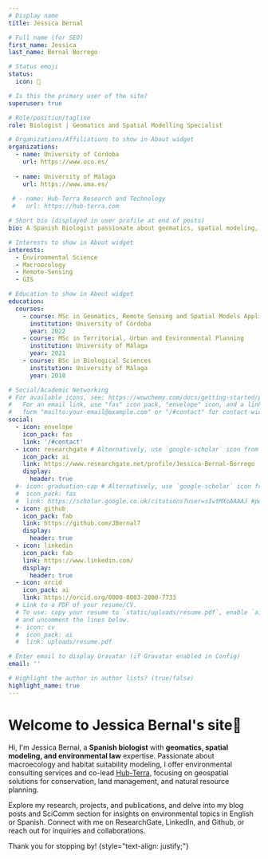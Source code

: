 ```yaml
---
# Display name
title: Jessica Bernal

# Full name (for SEO)
first_name: Jessica
last_name: Bernal Borrego

# Status emoji
status:
  icon: 🦥

# Is this the primary user of the site?
superuser: true

# Role/position/tagline
role: Biologist | Geomatics and Spatial Modelling Specialist

# Organizations/Affiliations to show in About widget
organizations:
  - name: University of Córdoba
    url: https://www.uco.es/
  
  - name: University of Málaga
    url: https://www.uma.es/
    
 # - name: Hub-Terra Research and Technology
 #   url: https://hub-terra.com

# Short bio (displayed in user profile at end of posts)
bio: A Spanish Biologist passionate about geomatics, spatial modeling, and macroecological processes.

# Interests to show in About widget
interests:
  - Environmental Science
  - Macroecology
  - Remote-Sensing
  - GIS

# Education to show in About widget
education:
  courses:
    - course: MSc in Geomatics, Remote Sensing and Spatial Models Applied to Forest Management
      institution: University of Córdoba
      year: 2022
    - course: MSc in Territorial, Urban and Environmental Planning
      institution: University of Málaga
      year: 2021
    - course: BSc in Biological Sciences
      institution: University of Málaga
      year: 2018

# Social/Academic Networking
# For available icons, see: https://wowchemy.com/docs/getting-started/page-builder/#icons
#   For an email link, use "fas" icon pack, "envelope" icon, and a link in the
#   form "mailto:your-email@example.com" or "/#contact" for contact widget.
social:
  - icon: envelope
    icon_pack: fas
    link: '/#contact'
  - icon: researchgate # Alternatively, use `google-scholar` icon from `ai` icon pack
    icon_pack: ai
    link: https://www.researchgate.net/profile/Jessica-Bernal-Borrego
    display:
      header: true
  #- icon: graduation-cap # Alternatively, use `google-scholar` icon from `ai` icon pack
  #  icon_pack: fas
  #  link: https://scholar.google.co.uk/citations?user=sIwtMXoAAAAJ #pendiente
  - icon: github
    icon_pack: fab
    link: https://github.com/JBernal7
    display:
      header: true
  - icon: linkedin
    icon_pack: fab
    link: https://www.linkedin.com/
    display:
      header: true
  - icon: orcid
    icon_pack: ai
    link: https://orcid.org/0000-0003-2800-7733
  # Link to a PDF of your resume/CV.
  # To use: copy your resume to `static/uploads/resume.pdf`, enable `ai` icons in `params.yaml`,
  # and uncomment the lines below.
  #- icon: cv
  #  icon_pack: ai
  #  link: uploads/resume.pdf

# Enter email to display Gravatar (if Gravatar enabled in Config)
email: ''

# Highlight the author in author lists? (true/false)
highlight_name: true
---
```


# Welcome to Jessica Bernal's site🦥

Hi, I'm Jessica Bernal,  a **Spanish biologist** with **geomatics, spatial modeling, and environmental law** expertise. Passionate about macroecology and habitat suitability modeling, I offer environmental consulting services and co-lead [Hub-Terra](https://www.hub-terra.com/), focusing on geospatial solutions for conservation, land management, and natural resource planning.

Explore my research, projects, and publications, and delve into my blog posts and SciComm section for insights on environmental topics in English or Spanish. Connect with me on ResearchGate, LinkedIn, and Github, or reach out for inquiries and collaborations.

Thank you for stopping by! 
{style="text-align: justify;"}
